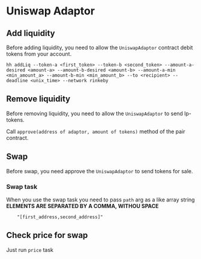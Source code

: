# Uniswap Adaptor

## Add liquidity

Before adding liquidity, you need to allow the `UniswapAdaptor` contract debit tokens from your account.

```shell
hh addLiq --token-a <first_token> --token-b <second_token> --amount-a-desired <amount-a> --amount-b-desired <amount-b> --amount-a-min <min_amount_a> --amount-b-min <min_amount_b> --to <recipient> --deadline <unix_time> --network rinkeby
```

## Remove liquidity

Before removing liquidity, you need to allow the `UniswapAdaptor` to send lp-tokens.

Call `approve(address of adaptor, amount of tokens)` method of the pair contract.

## Swap

Before swap, you need approve the `UniswapAdaptor` to send tokens for sale.

### Swap task

When you use the swap task you need to pass `path` arg as a like array string **ELEMENTS ARE SEPARATED BY A COMMA, WITHOU SPACE**

```shell
    "[first_address,second_address]"
```

## Check price for swap

Just run `price` task
